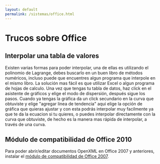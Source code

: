 ```yaml
---
layout: default
permalink: /sistemas/office.html
---
```


# Trucos sobre Office

## Interpolar una tabla de valores

Existen varias formas para poder interpolar, una de ellas es utilizando el polinomio de Lagrange, debes buscarlo en un buen libro de métodos numéricos, incluso puede que encuentres algun programa que interpole en el mismo libro. La solución mas fácil es que utilizar Excel o algun programa de hojas de calculo. Una vez que tengas tu tabla de datos, haz click en el asistente de gráficos y elige el modo de dispersión, después sigue los pasos. Cuando ya tengas la gráfica da un click secundario en la curva que obtuviste y elige "agregar linea de tendencia" aqui elige la opción de gráfica que quieras ajustar y con esta podrás interpolar muy facilmente ya que te da la ecuacion si tu quieres, o puedes interpolar directamente con la curva que obtuviste, de hecho es la manera mas rápida de interpolar, a través de una curva.

## Módulo de compatibilidad de Office 2010

Para poder abrir/editar documentos OpenXML en Office 2007 y anteriores, instalar el [módulo de compatibilidad de Office 2007](http://www.microsoft.com/es-es/download/details.aspx?id=3).
